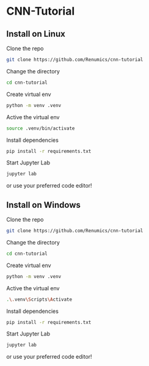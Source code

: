 # CNN-Tutorial

## Install on Linux

Clone the repo

```bash
git clone https://github.com/Renumics/cnn-tutorial
```
Change the directory

```bash
cd cnn-tutorial
```
Create virtual env

```bash
python -m venv .venv
```
Active the virtual env

```bash
source .venv/bin/activate
```
Install dependencies

```bash
pip install -r requirements.txt
```

Start Jupyter Lab

```bash
jupyter lab
```

or use your preferred code editor!

## Install on Windows

Clone the repo

```bash
git clone https://github.com/Renumics/cnn-tutorial
```
Change the directory

```bash
cd cnn-tutorial
```
Create virtual env

```bash
python -m venv .venv
```
Active the virtual env

```bash
.\.venv\Scripts\Activate
```
Install dependencies

```bash
pip install -r requirements.txt
```

Start Jupyter Lab

```bash
jupyter lab
```

or use your preferred code editor!